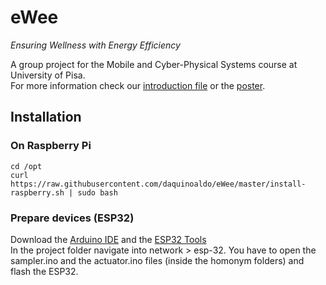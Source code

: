 # eWee
_Ensuring Wellness with Energy Efficiency_
  
A group project for the Mobile and Cyber-Physical Systems course at University of Pisa.  
For more information check our [introduction file](introducing-eWee.pdf) or the [poster](poster.pdf).
## Installation
### On Raspberry Pi
`cd /opt`  
`curl https://raw.githubusercontent.com/daquinoaldo/eWee/master/install-raspberry.sh | sudo bash`
### Prepare devices (ESP32)
Download the [Arduino IDE](https://www.arduino.cc/en/Main/Software) and the [ESP32 Tools](https://github.com/espressif/arduino-esp32#installation-instructions)  
In the project folder navigate into network > esp-32. You have to open the sampler.ino and the actuator.ino files (inside the homonym folders) and flash the ESP32.  

